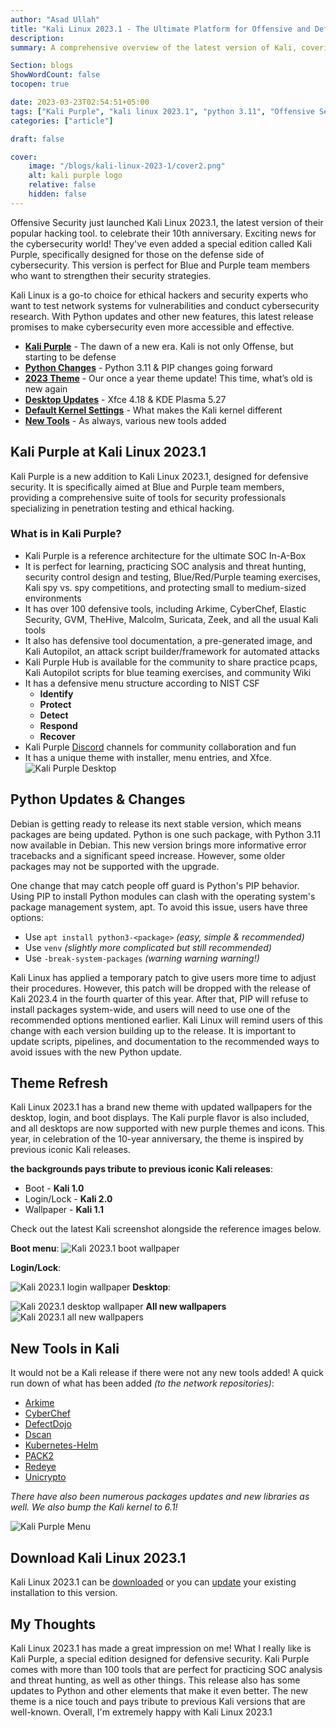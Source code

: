 ```yaml
---
author: "Asad Ullah"
title: "Kali Linux 2023.1 - The Ultimate Platform for Offensive and Defensive Security"
description: 
summary: A comprehensive overview of the latest version of Kali, covering its features, enhancements, and upgrades, to provide you with all the necessary knowledge about this version.

Section: blogs
ShowWordCount: false
tocopen: true

date: 2023-03-23T02:54:51+05:00
tags: ["Kali Purple", "kali linux 2023.1", "python 3.11", "Offensive Security", "Defensive Security"]
categories: ["article"]

draft: false

cover:
    image: "/blogs/kali-linux-2023-1/cover2.png"
    alt: kali purple logo
    relative: false
    hidden: false
---
```


  

Offensive Security just launched Kali Linux 2023.1, the latest version of their popular hacking tool. to celebrate their 10th anniversary. Exciting news for the cybersecurity world! They've even added a special edition called Kali Purple, specifically designed for those on the defense side of cybersecurity. This version is perfect for Blue and Purple team members who want to strengthen their security strategies.

Kali Linux is a go-to choice for ethical hackers and security experts who want to test network systems for vulnerabilities and conduct cybersecurity research. With Python updates and other new features, this latest release promises to make cybersecurity even more accessible and effective.

- **[Kali Purple](#kali-purple-at-kali-linux-20231)** - The dawn of a new era. Kali is not only Offense, but starting to be defense
- **[Python Changes](#python-updates--changes)** - Python 3.11 & PIP changes going forward
- **[2023 Theme](#theme-refresh)** - Our once a year theme update! This time, what’s old is new again
- **[Desktop Updates](#)** - Xfce 4.18 & KDE Plasma 5.27
- **[Default Kernel Settings](#)** - What makes the Kali kernel different
- **[New Tools](#new-tools-in-kali)** - As always, various new tools added

## Kali Purple at Kali Linux 2023.1

Kali Purple is a new addition to Kali Linux 2023.1, designed for defensive security. It is specifically aimed at Blue and Purple team members, providing a comprehensive suite of tools for security professionals specializing in penetration testing and ethical hacking.



### What is in Kali Purple?

- Kali Purple is a reference architecture for the ultimate SOC In-A-Box
- It is perfect for learning, practicing SOC analysis and threat hunting, security control design and testing, Blue/Red/Purple teaming exercises, Kali spy vs. spy competitions, and protecting small to medium-sized environments
- It has over 100 defensive tools, including Arkime, CyberChef, Elastic Security, GVM, TheHive, Malcolm, Suricata, Zeek, and all the usual Kali tools
- It also has defensive tool documentation, a pre-generated image, and Kali Autopilot, an attack script builder/framework for automated attacks
- Kali Purple Hub is available for the community to share practice pcaps, Kali Autopilot scripts for blue teaming exercises, and community Wiki
- It has a defensive menu structure according to NIST CSF
    - **Identify**
    - **Protect**
    - **Detect**
    - **Respond**
    - **Recover**
- Kali Purple [Discord](https://discord.kali.org/) channels for community collaboration and fun
- It has a unique theme with installer, menu entries, and Xfce.
![Kali Purple Desktop](/blogs/kali-linux-2023-1/Kali-purple.png)
   
    
     

## Python Updates & Changes

Debian is getting ready to release its next stable version, which means packages are being updated. Python is one such package, with Python 3.11 now available in Debian. This new version brings more informative error tracebacks and a significant speed increase. However, some older packages may not be supported with the upgrade.

One change that may catch people off guard is Python's PIP behavior. Using PIP to install Python modules can clash with the operating system's package management system, apt. To avoid this issue, users have three options:

- Use `apt install python3-<package>` *(easy, simple & recommended)*
- Use `venv` *(slightly more complicated but still recommended)*
- Use `-break-system-packages` *(warning warning warning!)*

Kali Linux has applied a temporary patch to give users more time to adjust their procedures. However, this patch will be dropped with the release of Kali 2023.4 in the fourth quarter of this year. After that, PIP will refuse to install packages system-wide, and users will need to use one of the recommended options mentioned earlier. Kali Linux will remind users of this change with each version building up to the release. It is important to update scripts, pipelines, and documentation to the recommended ways to avoid issues with the new Python update.

## Theme Refresh

Kali Linux 2023.1 has a brand new theme with updated wallpapers for the desktop, login, and boot displays. The Kali purple flavor is also included, and all desktops are now supported with new purple themes and icons. This year, in celebration of the 10-year anniversary, the theme is inspired by previous iconic Kali releases. 

**the backgrounds pays tribute to previous iconic Kali releases**:

- Boot - **Kali 1.0**
- Login/Lock - **Kali 2.0**
- Wallpaper - **Kali 1.1**

Check out the latest Kali screenshot alongside the reference images below.

**Boot menu**:
![Kali 2023.1 boot wallpaper](/blogs/kali-linux-2023-1/boot-wallpaper.png)

**Login/Lock**:

![Kali 2023.1 login wallpaper](/blogs/kali-linux-2023-1/login-wallpaper.png)
**Desktop**:

![Kali 2023.1 desktop wallpaper](/blogs/kali-linux-2023-1/desktop-wallpaper.png)
**All new wallpapers**
![Kali 2023.1 all new wallpapers](/blogs/kali-linux-2023-1/all-wallpapers.png)

## New Tools in Kali

It would not be a Kali release if there were not any new tools added! A quick run down of what has been added *(to the network repositories)*:

- [Arkime](https://pkg.kali.org/pkg/arkime)
- [CyberChef](https://pkg.kali.org/pkg/cyberchef)
- [DefectDojo](https://www.kali.org/tools/defectdojo/)
- [Dscan](https://www.kali.org/tools/dscan/)
- [Kubernetes-Helm](https://www.kali.org/tools/kubernetes-helm/)
- [PACK2](https://pkg.kali.org/pkg/pack2)
- [Redeye](https://www.kali.org/tools/redeye/)
- [Unicrypto](https://pkg.kali.org/pkg/unicrypto)

*There have also been numerous packages updates and new libraries as well. We also bump the Kali kernel to 6.1!*

![Kali Purple Menu](/blogs/kali-linux-2023-1/Kali-purple-menu.png)
  

## Download Kali Linux 2023.1

Kali Linux 2023.1 can be [downloaded](https://www.kali.org/get-kali/) or you can [update](https://www.kali.org/docs/general-use/updating-kali/) your existing installation to this version.

## My Thoughts

Kali Linux 2023.1 has made a great impression on me! What I really like is Kali Purple, a special edition designed for defensive security. Kali Purple comes with more than 100 tools that are perfect for practicing SOC analysis and threat hunting, as well as other things. This release also has some updates to Python and other elements that make it even better. The new theme is a nice touch and pays tribute to previous Kali versions that are well-known. Overall, I'm extremely happy with Kali Linux 2023.1
